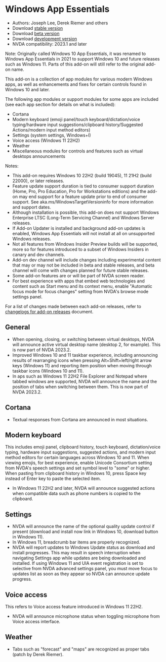 # Windows App Essentials

* Authors: Joseph Lee, Derek Riemer and others
* Download [stable version][1]
* Download [beta version][2]
* Download [development version][3]
* NVDA compatibility: 2023.1 and later

Note: Originally called Windows 10 App Essentials, it was renamed to Windows App Essentials in 2021 to support Windows 10 and future releases such as Windows 11. Parts of this add-on will still refer to the original add-on name.

This add-on is a collection of app modules for various modern Windows apps, as well as enhancements and fixes for certain controls found in Windows 10 and later.

The following app modules or support modules for some apps are included (see each app section for details on what is included):

* Cortana
* Modern keyboard (emoji panel/touch keyboard/dictation/voice typing/hardware input suggestions/clipboard history/Suggested Actions/modern input method editors)
* Settings (system settings, Windows+I)
* Voice access (Windows 11 22H2)
* Weather
* Miscellaneous modules for controls and features such as virtual desktops announcements

Notes:

* This add-on requires Windows 10 22H2 (build 19045), 11 21H2 (build 22000), or later releases.
* Feature update support duration is tied to consumer support duration (Home, Pro, Pro Education, Pro for Workstations editions) and the add-on may end support for a feature update prior to end of consumer support. See aka.ms/WindowsTargetVersioninfo for more information and support dates.
* Although installation is possible, this add-on does not support Windows Enterprise LTSC (Long-Term Servicing Channel) and Windows Server releases.
* If Add-on Updater is installed and background add-on updates is enabled, Windows App Essentials will not install at all on unsupported Windows releases.
* Not all features from Windows Insider Preview builds will be supported, more so for features introduced to a subset of Windows Insiders in canary and dev channels.
* Add-on dev channel will include changes including experimental content that may or may not be included in beta and stable releases, and beta channel will come with changes planned for future stable releases.
* Some add-on features are or will be part of NVDA screen reader.
* For best experience with apps that embed web technologies and content such as Start menu and its context menu, enable "Automatic focus mode for focus changes" setting from NVDA's browse mode settings panel.

For a list of changes made between each add-on releases, refer to [changelogs for add-on releases][4] document.

## General

* When opening, closing, or switching between virtual desktops, NVDA will announce active virtual desktop name (desktop 2, for example). This is now part of NVDA 2023.2.
* Improved Windows 10 and 11 taskbar experience, including announcing results of rearranging icons when pressing Alt+Shift+left/right arrow keys (Windows 11) and reporting item position when moving through taskbar icons (Windows 10 and 11).
* In aps such as Windows 11 22H2 File Explorer and Notepad where tabbed windows are supported, NVDA will announce the name and the position of tabs when switching between them. This is now part of NVDA 2023.2.

## Cortana

* Textual responses from Cortana are announced in most situations.

## Modern keyboard

This includes emoji panel, clipboard history, touch keyboard, dictation/voice typing, hardware input suggestions, suggested actions, and modern input method editors for certain languages across Windows 10 and 11. When viewing emojis, for best experience, enable Unicode Consortium setting from NVDA's speech settings and set symbol level to "some" or higher. When pasting from clipboard history in Windows 10, press Space key instead of Enter key to paste the selected item.

* In Windows 11 22H2 and later, NVDA will announce suggested actions when compatible data such as phone numbers is copied to the clipboard.

## Settings

* NVDA will announce the name of the optional quality update control if present (download and install now link in Windows 10, download button in Windows 11).
* In Windows 11, breadcrumb bar items are properly recognized.
* NVDA will report updates to Windows Update status as download and install progresses. This may result in speech interruption when navigating Settings app while updates are being downloaded and installed. If using Windows 11 and UIA event registration is set to selective from NVDA advanced settings panel, you must move focus to updates list as soon as they appear so NVDA can announce update progress.

## Voice access

This refers to Voice access feature introduced in Windows 11 22H2.

* NVDA will announce microphone status when toggling microphone from Voice access interface.

## Weather

* Tabs such as "forecast" and "maps" are recognized as proper tabs (patch by Derek Riemer).

[1]: https://www.nvaccess.org/addonStore/legacy?file=wintenApps

[2]: https://www.nvaccess.org/addonStore/legacy?file=wintenApps-beta

[3]: https://www.nvaccess.org/addonStore/legacy?file=wintenApps-dev

[4]: https://github.com/josephsl/wintenapps/wiki/w10changelog
